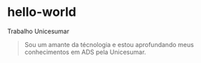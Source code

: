 # hello-world
Trabalho Unicesumar
> Sou um amante da técnologia e estou aprofundando meus conhecimentos em ADS pela Unicesumar.

